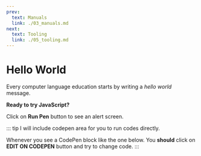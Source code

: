 ```yaml
---
prev:
  text: Manuals
  link: ./03_manuals.md 
next: 
  text: Tooling
  link: ./05_tooling.md
---
```


# Hello World

Every computer language education starts by writing a _hello world_ message.

**Ready to try JavaScript?**

Click on **Run Pen** button to see an alert screen.

::: tip
I will include codepen area for you to run codes directly.

Whenever you see a CodePen block like the one below.
You **should** click on **EDIT ON CODEPEN** button and try to change code.
:::

<CodePen
user="kaanna"
slug-hash="MWQMoKZ"
editable="true"
preview="true"
title="Hello World in Javascript"
:default-tab="['js','result']"
:theme="$isDarkMode? 'dark': 'light'"
/>
